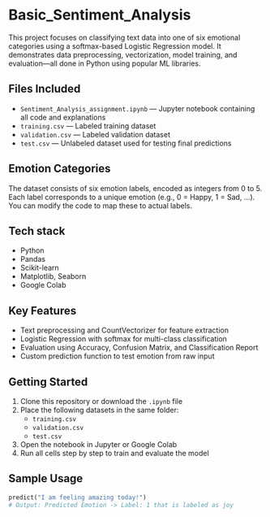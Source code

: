 # Basic_Sentiment_Analysis

This project focuses on classifying text data into one of six emotional categories using a softmax-based Logistic Regression model. It demonstrates data preprocessing, vectorization, model training, and evaluation—all done in Python using popular ML libraries.

## Files Included

- `Sentiment_Analysis_assignment.ipynb` — Jupyter notebook containing all code and explanations
- `training.csv` — Labeled training dataset
- `validation.csv` — Labeled validation dataset
- `test.csv` — Unlabeled dataset used for testing final predictions

##  Emotion Categories

The dataset consists of six emotion labels, encoded as integers from 0 to 5. Each label corresponds to a unique emotion (e.g., 0 = Happy, 1 = Sad, ...). You can modify the code to map these to actual labels.

##  Tech stack

- Python
- Pandas
- Scikit-learn
- Matplotlib, Seaborn
- Google Colab

##  Key Features

- Text preprocessing and CountVectorizer for feature extraction
- Logistic Regression with softmax for multi-class classification
- Evaluation using Accuracy, Confusion Matrix, and Classification Report
- Custom prediction function to test emotion from raw input

##  Getting Started

1. Clone this repository or download the `.ipynb` file
2. Place the following datasets in the same folder:
   - `training.csv`
   - `validation.csv`
   - `test.csv`
3. Open the notebook in Jupyter or Google Colab
4. Run all cells step by step to train and evaluate the model

## Sample Usage

```python
predict("I am feeling amazing today!") 
# Output: Predicted Emotion -> Label: 1 that is labeled as joy
